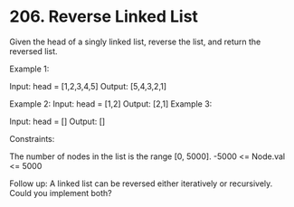 # 206. Reverse Linked List

Given the head of a singly linked list, reverse the list, and return the reversed list.

Example 1:

Input: head = [1,2,3,4,5]
Output: [5,4,3,2,1]

Example 2:
Input: head = [1,2]
Output: [2,1]
Example 3:

Input: head = []
Output: []

Constraints:

The number of nodes in the list is the range [0, 5000].
-5000 <= Node.val <= 5000


Follow up: A linked list can be reversed either iteratively or recursively. Could you implement both?